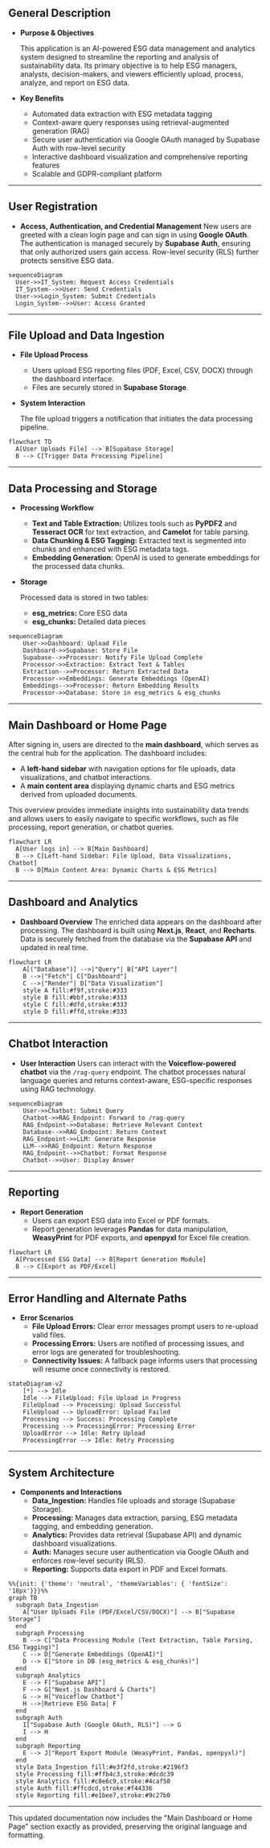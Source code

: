 ## General Description

- **Purpose & Objectives**
    
    This application is an AI-powered ESG data management and analytics system designed to streamline the reporting and analysis of sustainability data. Its primary objective is to help ESG managers, analysts, decision-makers, and viewers efficiently upload, process, analyze, and report on ESG data.
    
- **Key Benefits**
    - Automated data extraction with ESG metadata tagging
    - Context-aware query responses using retrieval-augmented generation (RAG)
    - Secure user authentication via Google OAuth managed by Supabase Auth with row-level security
    - Interactive dashboard visualization and comprehensive reporting features
    - Scalable and GDPR-compliant platform

---

## User Registration

- **Access, Authentication, and Credential Management**
New users are greeted with a clean login page and can sign in using **Google OAuth**. The authentication is managed securely by **Supabase Auth**, ensuring that only authorized users gain access. Row-level security (RLS) further protects sensitive ESG data.

```mermaid
sequenceDiagram
  User->>IT_System: Request Access Credentials
  IT_System-->>User: Send Credentials
  User->>Login_System: Submit Credentials
  Login_System-->>User: Access Granted

```

---

## File Upload and Data Ingestion

- **File Upload Process**
    - Users upload ESG reporting files (PDF, Excel, CSV, DOCX) through the dashboard interface.
    - Files are securely stored in **Supabase Storage**.
- **System Interaction**
    
    The file upload triggers a notification that initiates the data processing pipeline.
    

```mermaid
flowchart TD
  A[User Uploads File] --> B[Supabase Storage]
  B --> C[Trigger Data Processing Pipeline]

```

---

## Data Processing and Storage

- **Processing Workflow**
    - **Text and Table Extraction:**
    Utilizes tools such as **PyPDF2** and **Tesseract OCR** for text extraction, and **Camelot** for table parsing.
    - **Data Chunking & ESG Tagging:**
    Extracted text is segmented into chunks and enhanced with ESG metadata tags.
    - **Embedding Generation:**
    OpenAI is used to generate embeddings for the processed data chunks.
- **Storage**
    
    Processed data is stored in two tables:
    
    - **esg_metrics:** Core ESG data
    - **esg_chunks:** Detailed data pieces

```mermaid
sequenceDiagram
    User->>Dashboard: Upload File
    Dashboard->>Supabase: Store File
    Supabase-->>Processor: Notify File Upload Complete
    Processor->>Extraction: Extract Text & Tables
    Extraction-->>Processor: Return Extracted Data
    Processor->>Embeddings: Generate Embeddings (OpenAI)
    Embeddings-->>Processor: Return Embedding Results
    Processor->>Database: Store in esg_metrics & esg_chunks

```

---

## Main Dashboard or Home Page

After signing in, users are directed to the **main dashboard**, which serves as the central hub for the application. The dashboard includes:

- A **left-hand sidebar** with navigation options for file uploads, data visualizations, and chatbot interactions.
- A **main content area** displaying dynamic charts and ESG metrics derived from uploaded documents.

This overview provides immediate insights into sustainability data trends and allows users to easily navigate to specific workflows, such as file processing, report generation, or chatbot queries.

```mermaid
flowchart LR
  A[User logs in] --> B[Main Dashboard]
  B --> C[Left-hand Sidebar: File Upload, Data Visualizations, Chatbot]
  B --> D[Main Content Area: Dynamic Charts & ESG Metrics]

```

---

## Dashboard and Analytics

- **Dashboard Overview**
The enriched data appears on the dashboard after processing. The dashboard is built using **Next.js**, **React**, and **Recharts**. Data is securely fetched from the database via the **Supabase API** and updated in real time.

```mermaid
flowchart LR
    A[("Database")] -->|"Query"| B["API Layer"]
    B -->|"Fetch"| C["Dashboard"]
    C -->|"Render"| D["Data Visualization"]
    style A fill:#f9f,stroke:#333
    style B fill:#bbf,stroke:#333
    style C fill:#dfd,stroke:#333
    style D fill:#ffd,stroke:#333
```

---

## Chatbot Interaction

- **User Interaction**
Users can interact with the **Voiceflow-powered chatbot** via the `/rag-query` endpoint.
The chatbot processes natural language queries and returns context-aware, ESG-specific responses using RAG technology.

```mermaid
sequenceDiagram
    User->>Chatbot: Submit Query
    Chatbot->>RAG_Endpoint: Forward to /rag-query
    RAG_Endpoint->>Database: Retrieve Relevant Context
    Database-->>RAG_Endpoint: Return Context
    RAG_Endpoint->>LLM: Generate Response
    LLM-->>RAG_Endpoint: Return Response
    RAG_Endpoint-->>Chatbot: Format Response
    Chatbot-->>User: Display Answer
```

---

## Reporting

- **Report Generation**
    - Users can export ESG data into Excel or PDF formats.
    - Report generation leverages **Pandas** for data manipulation, **WeasyPrint** for PDF exports, and **openpyxl** for Excel file creation.

```mermaid
flowchart LR
  A[Processed ESG Data] --> B[Report Generation Module]
  B --> C[Export as PDF/Excel]

```

---

## Error Handling and Alternate Paths

- **Error Scenarios**
    - **File Upload Errors:** Clear error messages prompt users to re-upload valid files.
    - **Processing Errors:** Users are notified of processing issues, and error logs are generated for troubleshooting.
    - **Connectivity Issues:** A fallback page informs users that processing will resume once connectivity is restored.

```mermaid
stateDiagram-v2
    [*] --> Idle
    Idle --> FileUpload: File Upload in Progress
    FileUpload --> Processing: Upload Successful
    FileUpload --> UploadError: Upload Failed
    Processing --> Success: Processing Complete
    Processing --> ProcessingError: Processing Error
    UploadError --> Idle: Retry Upload
    ProcessingError --> Idle: Retry Processing

```

---

## System Architecture

- **Components and Interactions**
    - **Data_Ingestion:** Handles file uploads and storage (Supabase Storage).
    - **Processing:** Manages data extraction, parsing, ESG metadata tagging, and embedding generation.
    - **Analytics:** Provides data retrieval (Supabase API) and dynamic dashboard visualizations.
    - **Auth:** Manages secure user authentication via Google OAuth and enforces row-level security (RLS).
    - **Reporting:** Supports data export in PDF and Excel formats.

```mermaid
%%{init: {'theme': 'neutral', 'themeVariables': { 'fontSize': '18px'}}}%%
graph TB
  subgraph Data_Ingestion
    A["User Uploads File (PDF/Excel/CSV/DOCX)"] --> B["Supabase Storage"]
  end
  subgraph Processing
    B --> C["Data Processing Module (Text Extraction, Table Parsing, ESG Tagging)"]
    C --> D["Generate Embeddings (OpenAI)"]
    D --> E["Store in DB (esg_metrics & esg_chunks)"]
  end
  subgraph Analytics
    E --> F["Supabase API"]
    F --> G["Next.js Dashboard & Charts"]
    G --> H["Voiceflow Chatbot"]
    H -->|Retrieve ESG Data| F
  end
  subgraph Auth
    I["Supabase Auth (Google OAuth, RLS)"] --> G
    I --> H
  end
  subgraph Reporting
    E --> J["Report Export Module (WeasyPrint, Pandas, openpyxl)"]
  end
  style Data_Ingestion fill:#e3f2fd,stroke:#2196f3
  style Processing fill:#ffb4c3,stroke:#dcdc39
  style Analytics fill:#c8e6c9,stroke:#4caf50
  style Auth fill:#ffcdcd,stroke:#f44336
  style Reporting fill:#e1bee7,stroke:#9c27b0

```

--- 

This updated documentation now includes the "Main Dashboard or Home Page" section exactly as provided, preserving the original language and formatting.